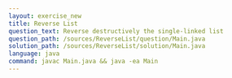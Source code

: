 ```yaml
---
layout: exercise_new
title: Reverse List
question_text: Reverse destructively the single-linked list
question_path: /sources/ReverseList/question/Main.java
solution_path: /sources/ReverseList/solution/Main.java
language: java
command: javac Main.java && java -ea Main
---
```


